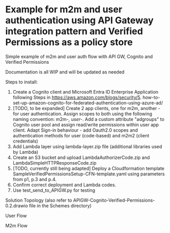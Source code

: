 # Example for m2m and user authentication using API Gateway integration pattern and Verified Permissions as a policy store
Simple example of m2m and user auth flow with API GW, Cognito and Verified Permissions

Documentation is all WIP and will be updated as needed



Steps to install:
1. Create a Cognito client and Microsoft Entra ID Enterprise Application following Steps in https://aws.amazon.com/blogs/security/5. how-to-set-up-amazon-cognito-for-federated-authentication-using-azure-ad/
2. [TODO, to be expanded] Create 2 app clients, one for m2m, another - for user authentication. Assign scopes to both using the following naming convention: m2m-*, user-*. Add a custom attribute "adgroups" to Cognito user pool and assign read/write permissions within user app client. Adapt Sign-in behaviour - add Oauth2.0 scopes and authentication methods for user (code-based) and m2m2 (client credentials)
3. Add Lambda layer using lambda-layer.zip file (additional libraries used by Lambda)
4. Create an S3 bucket and upload LambdaAuthorizerCode.zip and LambdaSimpleHTTPResponseCode.zip
5. [TODO, currently still being adapted] Deploy a Cloudformation template SampleVerifiedPermissionsSetup-CFN-template.yaml using parameters from p1, p.3 and p.4.
6. Confirm correct deployment and Lambda codes.
7. Use test_send_to_APIGW.py for testing


Solution Topology (also refer to APIGW-Cognito-Verified-Permissions-0.2.drawio file in the Schemes directory)

User Flow




M2m Flow
